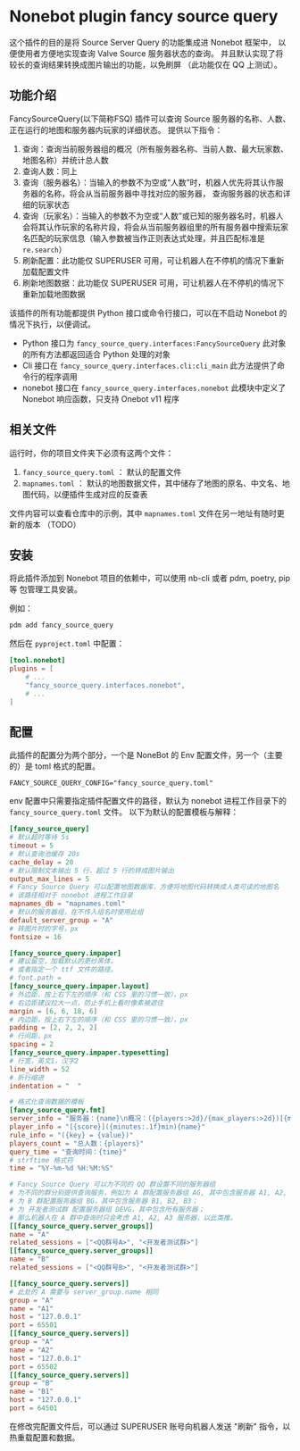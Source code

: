 # Nonebot plugin fancy source query

这个插件的目的是将 Source Server Query 的功能集成进 Nonebot 框架中，
以便使用者方便地实现查询 Valve Source 服务器状态的查询。
并且默认实现了将较长的查询结果转换成图片输出的功能，以免刷屏
（此功能仅在 QQ 上测试）。


## 功能介绍

FancySourceQuery(以下简称FSQ) 插件可以查询 Source 服务器的名称、人数、正在运行的地图和服务器内玩家的详细状态。
提供以下指令：

1. 查询：查询当前服务器组的概况（所有服务器名称、当前人数、最大玩家数、地图名称）并统计总人数
2. 查询人数：同上
3. 查询（服务器名）：当输入的参数不为空或“人数”时，机器人优先将其认作服务器的名称，将会从当前服务器中寻找对应的服务器，
    查询服务器的状态和详细的玩家状态
4. 查询（玩家名）：当输入的参数不为空或“人数”或已知的服务器名时，机器人会将其认作玩家的名称片段，将会从当前服务器组里的所有服务器中搜索玩家名匹配的玩家信息（输入参数被当作正则表达式处理，并且匹配标准是 `re.search`）
5. 刷新配置：此功能仅 SUPERUSER 可用，可让机器人在不停机的情况下重新加载配置文件
6. 刷新地图数据：此功能仅 SUPERUSER 可用，可让机器人在不停机的情况下重新加载地图数据

该插件的所有功能都提供 Python 接口或命令行接口，可以在不启动 Nonebot 的情况下执行，以便调试。

+ Python 接口为 `fancy_source_query.interfaces:FancySourceQuery` 此对象的所有方法都返回适合 Python 处理的对象
+ Cli 接口在 `fancy_source_query.interfaces.cli:cli_main` 此方法提供了命令行的程序调用
+ nonebot 接口在 `fancy_source_query.interfaces.nonebot` 此模块中定义了 Nonebot 响应函数，只支持 Onebot v11 程序

## 相关文件

运行时，你的项目文件夹下必须有这两个文件：

1. `fancy_source_query.toml` ： 默认的配置文件
2. `mapnames.toml` ： 默认的地图数据文件，其中储存了地图的原名、中文名、地图代码，以便插件生成对应的反查表

文件内容可以查看仓库中的示例，其中 `mapnames.toml` 文件在另一地址有随时更新的版本 （TODO）

## 安装

将此插件添加到 Nonebot 项目的依赖中，可以使用 nb-cli 或者 pdm, poetry, pip 等
包管理工具安装。

例如：

```sh
pdm add fancy_source_query
```

然后在 `pyproject.toml` 中配置：

```toml
[tool.nonebot]
plugins = [
    # ...
    "fancy_source_query.interfaces.nonebot",
    # ...
]
```

## 配置

此插件的配置分为两个部分，一个是 NoneBot 的 Env 配置文件，另一个（主要的）是 toml 格式的配置。

```env
FANCY_SOURCE_QUERY_CONFIG="fancy_source_query.toml"
```

env 配置中只需要指定插件配置文件的路径，默认为 nonebot 进程工作目录下的 `fancy_source_query.toml` 文件。
以下为默认的配置模板与解释：

```toml
[fancy_source_query]
# 默认超时等待 5s
timeout = 5
# 默认查询池缓存 20s
cache_delay = 20
# 默认限制文本输出 5 行，超过 5 行的转成图片输出
output_max_lines = 5
# Fancy Source Query 可以配置地图数据库，方便将地图代码转换成人类可读的地图名
# 该路径相对于 nonebot 进程工作目录
mapnames_db = "mapnames.toml"
# 默认的服务器组，在不传入组名时使用此组
default_server_group = "A"
# 转图片时的字号，px
fontsize = 16

[fancy_source_query.impaper]
# 建议留空，加载默认的更纱黑体，
# 或者指定一个 ttf 文件的路径。
# font.path =
[fancy_source_query.impaper.layout]
# 外边距，按上右下左的顺序（和 CSS 里的习惯一致），px
# 右边距建议拉大一点，防止手机上看时像素被遮住
margin = [6, 6, 18, 6]
# 内边距，按上右下左的顺序（和 CSS 里的习惯一致），px
padding = [2, 2, 2, 2]
# 行间距，px
spacing = 2
[fancy_source_query.impaper.typesetting]
# 行宽，英文1，汉字2
line_width = 52
# 折行缩进
indentation = "  "

# 格式化查询数据的模板
[fancy_source_query.fmt]
server_info = "服务器：{name}\n概况：({players:>2d}/{max_players:>2d})[{mapname}]"
player_info = "[{score}]({minutes:.1f}min){name}"
rule_info = "({key} = {value})"
players_count = "总人数：{players}"
query_time = "查询时间：{time}"
# strftime 格式符
time = "%Y-%m-%d %H:%M:%S"

# Fancy Source Query 可以为不同的 QQ 群设置不同的服务器组
# 为不同的群分别提供查询服务，例如为 A 群配置服务器组 AG, 其中包含服务器 A1, A2, A3；
# 为 B 群配置服务器组 BG，其中包含服务器 B1, B2, B3；
# 为 开发者测试群 配置服务器组 DEVG，其中包含所有服务器；
# 那么机器人在 A 群中查询时只会考虑 A1, A2, A3 服务器，以此类推。
[[fancy_source_query.server_groups]]
name = "A"
related_sessions = ["<QQ群号A>", "<开发者测试群>"]
[[fancy_source_query.server_groups]]
name = "B"
related_sessions = ["<QQ群号B>", "<开发者测试群>"]

[[fancy_source_query.servers]]
# 此处的 A 需要与 server_group.name 相同
group = "A"
name = "A1"
host = "127.0.0.1"
port = 65501
[[fancy_source_query.servers]]
group = "A"
name = "A2"
host = "127.0.0.1"
port = 65502
[[fancy_source_query.servers]]
group = "B"
name = "B1"
host = "127.0.0.1"
port = 64501
```

在修改完配置文件后，可以通过 SUPERUSER 账号向机器人发送 "刷新" 指令，以热重载配置和数据。
